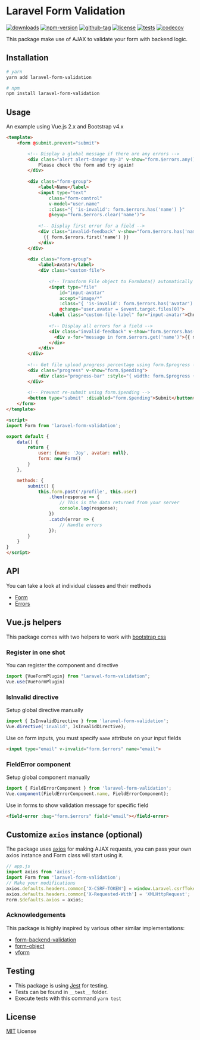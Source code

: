 # Laravel Form Validation

[![downloads](https://badgen.net/npm/dt/laravel-form-validation)](http://npm-stats.com/~packages/laravel-form-validation)
[![npm-version](https://badgen.net/npm/v/laravel-form-validation)](https://www.npmjs.com/package/laravel-form-validation)
[![github-tag](https://badgen.net/github/tag/ankurk91/laravel-form-validation)](https://github.com/ankurk91/laravel-form-validation/)
[![license](https://badgen.net/github/license/ankurk91/laravel-form-validation)](https://yarnpkg.com/en/package/laravel-form-validation)
[![tests](https://github.com/ankurk91/laravel-form-validation/workflows/tests/badge.svg)](https://github.com/ankurk91/laravel-form-validation/actions)
[![codecov](https://codecov.io/gh/ankurk91/laravel-form-validation/branch/master/graph/badge.svg)](https://codecov.io/gh/ankurk91/laravel-form-validation)

This package make use of AJAX to validate your form with backend logic.

## Installation
```bash
# yarn
yarn add laravel-form-validation

# npm
npm install laravel-form-validation 
```

## Usage
An example using Vue.js 2.x and Bootstrap v4.x
```html
<template>
    <form @submit.prevent="submit">

        <!-- Display a global message if there are any errors -->
        <div class="alert alert-danger my-3" v-show="form.$errors.any()">
            Please check the form and try again!
        </div>
        
        <div class="form-group">
            <label>Name</label>
            <input type="text" 
                class="form-control" 
                v-model="user.name" 
                :class="{ 'is-invalid': form.$errors.has('name') }"
                @keyup="form.$errors.clear('name')">
            
            <!-- Display first error for a field -->
            <div class="invalid-feedback" v-show="form.$errors.has('name')">
              {{ form.$errors.first('name') }}
            </div>
        </div>
        
        <div class="form-group">
            <label>Avatar</label>
            <div class="custom-file">
                
                <!-- Transform File object to FormData() automatically -->
                <input type="file"                                       
                    id="input-avatar" 
                    accept="image/*"
                    :class="{ 'is-invalid': form.$errors.has('avatar') }"
                    @change="user.avatar = $event.target.files[0]">
                <label class="custom-file-label" for="input-avatar">Choose image...</label>
                
                <!-- Display all errors for a field -->
                <div class="invalid-feedback" v-show="form.$errors.has('avatar')">
                  <div v-for="message in form.$errors.get('name')">{{ message }}</div>
                </div>
            </div>
        </div>
        
        <!-- Get file upload progress percentage using form.$progress -->
        <div class="progress" v-show="form.$pending">
            <div class="progress-bar" :style="{ width: form.$progress + '%' }">{{ form.$progress }}%</div>
        </div>    
        
        <!-- Prevent re-submit using form.$pending -->
        <button type="submit" :disabled="form.$pending">Submit</button>
    </form>
</template>

<script>
import Form from 'laravel-form-validation';

export default {
    data() {
        return {
            user: {name: 'Joy', avatar: null},
            form: new Form()
        }
    },

    methods: {
        submit() {
            this.form.post('/profile', this.user)
                .then(response => {
                    // This is the data returned from your server
                    console.log(response);
                })
                .catch(error => {
                    // Handle errors
                });
        }
    }
}
</script>
```

## API
You can take a look at individual classes and their methods
* [Form](./src/Form.ts)
* [Errors](./src/Errors.ts)

## Vue.js helpers
This package comes with two helpers to work with [bootstrap css](https://getbootstrap.com/docs/4.1/components/forms/#how-it-works)
### Register in one shot
You can register the component and directive
```js
import {VueFormPlugin} from "laravel-form-validation";
Vue.use(VueFormPlugin)
```
### IsInvalid directive
Setup global directive manually
```js
import { IsInvalidDirective } from 'laravel-form-validation';
Vue.directive('invalid', IsInvalidDirective);
```
Use on form inputs, you must specify `name` attribute on your input fields
```html
<input type="email" v-invalid="form.$errors" name="email">
```

### FieldError component
Setup global component manually
```js
import { FieldErrorComponent } from 'laravel-form-validation';
Vue.component(FieldErrorComponent.name, FieldErrorComponent);
```
Use in forms to show validation message for specific field
```html
<field-error :bag="form.$errors" field="email"></field-error>
```

## Customize `axios` instance (optional)
The package uses [axios](https://github.com/axios/axios) for making AJAX requests, 
you can pass your own axios instance and Form class will start using it.
```js
// app.js
import axios from 'axios';
import Form from 'laravel-form-validation';
// Make your modifications
axios.defaults.headers.common['X-CSRF-TOKEN'] = window.Laravel.csrfToken;
axios.defaults.headers.common['X-Requested-With'] = 'XMLHttpRequest';
Form.$defaults.axios = axios;
```

### Acknowledgements
This package is highly inspired by various other similar implementations:
* [form-backend-validation](https://github.com/spatie/form-backend-validation)
* [form-object](https://github.com/sahibalejandro/form-object)
* [vform](https://github.com/cretueusebiu/vform)

## Testing
* This package is using [Jest](https://github.com/facebook/jest) for testing.
* Tests can be found in `__test__` folder.
* Execute tests with this command `yarn test`

## License
[MIT](LICENSE.txt) License
